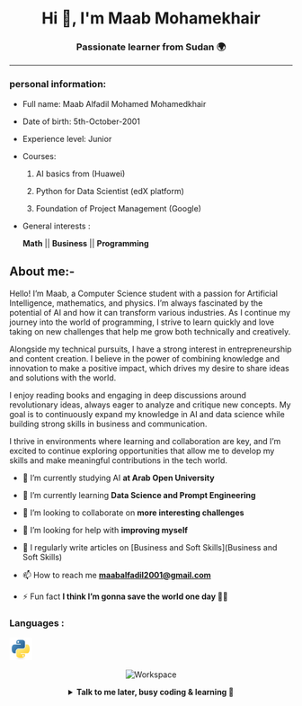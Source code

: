 <h1 align="center">Hi 👋, I'm Maab Mohamekhair </h1>
<h3 align="center">Passionate learner from Sudan 🌍</h3>

----
### personal information:
- Full name: Maab Alfadil Mohamed Mohamedkhair
- Date of birth: 5th-October-2001  
- Experience level: Junior
- Courses: 
  
  1. AI basics from (Huawei)

  2. Python for Data Scientist (edX platform)

  3. Foundation of Project Management (Google)


- General interests :
  
  **Math** || **Business** || **Programming**

## About me:-

Hello! I’m Maab, a Computer Science student with a passion for Artificial Intelligence, mathematics, and physics. I’m always fascinated by the potential of AI and how it can transform various industries. As I continue my journey into the world of programming, I strive to learn quickly and love taking on new challenges that help me grow both technically and creatively.

Alongside my technical pursuits, I have a strong interest in entrepreneurship and content creation. I believe in the power of combining knowledge and innovation to make a positive impact, which drives my desire to share ideas and solutions with the world.

I enjoy reading books and engaging in deep discussions around revolutionary ideas, always eager to analyze and critique new concepts. My goal is to continuously expand my knowledge in AI and data science while building strong skills in business and communication.

I thrive in environments where learning and collaboration are key, and I’m excited to continue exploring opportunities that allow me to develop my skills and make meaningful contributions in the tech world.

- 🔭 I’m currently studying AI **at Arab Open University**

- 🌱 I’m currently learning **Data Science and Prompt Engineering**

- 👯 I’m looking to collaborate on **more interesting challenges**

- 🤝 I’m looking for help with **improving myself**

- 📝 I regularly write articles on [Business and Soft Skills](Business and Soft Skills)

- 📫 How to reach me **maabalfadil2001@gmail.com**

- ⚡ Fun fact **I think I’m gonna save the world one day 🤣🤣**

<h3 align="left">Languages :</h3>
<p align="left"> <a href="https://www.python.org" target="_blank" rel="noreferrer"> <img src="https://raw.githubusercontent.com/devicons/devicon/master/icons/python/python-original.svg" alt="python" width="40" height="40"/> </a> </p>

<div align="center" width="50">

<img src="https://github.com/SP-XD/SP-XD/blob/main/images/dev-working_rounded.gif?raw=true" href="https://github.com/sp-xd" alt="Workspace"  width="40%"/><br> 

<details>
<p><strong> <summary> Talk to me later, busy coding & learning 👀 </summary> </strong></p>

</p>
